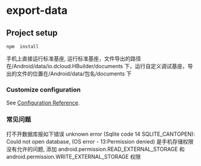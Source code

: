 # export-data

## Project setup
```
npm  install
```
手机上直接运行标准基座, 运行标准基座，文件导出的路径在/Android/data/io.dcloud.HBuilder/documents 下，运行自定义调试基座，导出的文件的位置在/Android/data/包名/documents  下

### Customize configuration
See [Configuration Reference](https://cli.vuejs.org/config/).

### 常见问题
打不开数据库报如下错误
unknown error (Sqlite code 14 SQLITE_CANTOPEN): Could not open database, (OS error - 13:Permission denied)
是手机存储权限没有允许的问题, 添加 android.permission.READ_EXTERNAL_STORAGE 和 android.permission.WRITE_EXTERNAL_STORAGE 权限
